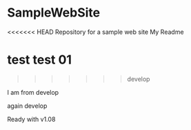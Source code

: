 # SampleWebSite
<<<<<<< HEAD
Repository for a sample web site
My Readme

test
test 01
=======
>>>>>>> develop

I am from develop

again develop

Ready with v1.08

